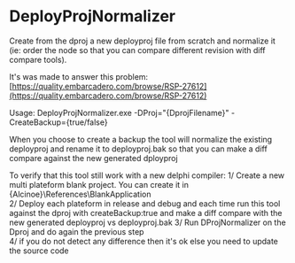 DeployProjNormalizer
====================

Create from the dproj a new deployproj file from scratch 
and normalize it (ie: order the node so that you can 
compare different revision with diff compare tools).

It's was made to answer this problem: 
[https://quality.embarcadero.com/browse/RSP-27612](https://quality.embarcadero.com/browse/RSP-27612)

Usage: 
DeployProjNormalizer.exe -DProj="{DprojFilename}" -CreateBackup={true/false}

When you choose to create a backup the tool will normalize 
the existing deployproj and rename it to deployproj.bak so that 
you can make a diff compare against the new generated dployproj

To verify that this tool still work with a new delphi compiler: 
1/ Create a new multi plateform blank project. You can create it
   in {Alcinoe}\References\BlankApplication\
2/ Deploy each plateform in release and debug and each time run 
   this tool against the dproj with createBackup:true and make 
   a diff compare with the new generated deployproj vs deployproj.bak
3/ Run DProjNormalizer on the Dproj and do again the previous step  
4/ if you do not detect any difference then it's ok else you need
   to update the source code